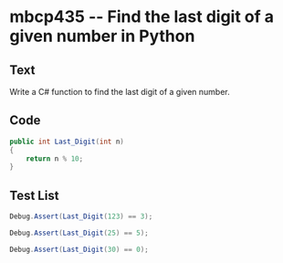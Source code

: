 # mbcp435 -- Find the last digit of a given number in Python

## Text

Write a C# function to find the last digit of a given number.

## Code

```csharp
public int Last_Digit(int n) 
{
    return n % 10; 
}
```

## Test List

```csharp
Debug.Assert(Last_Digit(123) == 3);
```

```csharp
Debug.Assert(Last_Digit(25) == 5);
```

```csharp
Debug.Assert(Last_Digit(30) == 0);
```
